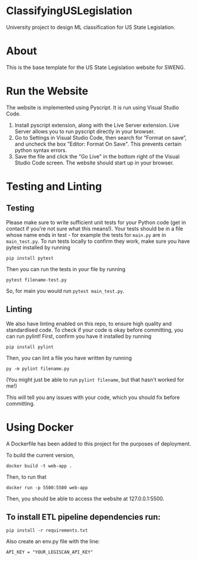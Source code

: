 # ClassifyingUSLegislation
University project to design ML classification for US State Legislation.

# About
This is the base template for the US State Legislation website for SWENG. 


# Run the Website
The website is implemented using Pyscript.
It is run using Visual Studio Code.
1. Install pyscript extension, along with the Live Server extension. Live Server allows you to run pyscript directly in your browser.
2. Go to Settings in Visual Studio Code, then search for “Format on save”, and uncheck the box "Editor: Format On Save". This prevents certain python syntax errors.
3. Save the file and click the "Go Live" in the bottom right of the Visual Studio Code screen. The website should start up in your browser.

# Testing and Linting

## Testing
Please make sure to write sufficient unit tests for your Python code (get in contact if you're not sure what this means!). Your tests should be in a file whose name ends in test - for example the tests for `main.py` are in `main_test.py`. To run tests locally to confirm they work, make sure you have pytest installed by running
```
pip install pytest
```

Then you can run the tests in your file by running
```
pytest filename-test.py
```
So, for main you would run `pytest main_test.py`.

## Linting
We also have linting enabled on this repo, to ensure high quality and standardised code. To check if your code is okay before committing, you can run pylint!
First, confirm you have it installed by running
```
pip install pylint
```

Then, you can lint a file you have written by running
```
py -m pylint filename.py
```

 (You might just be able to run `pylint filename`, but that hasn't worked for me!)

 This will tell you any issues with your code, which you should fix before committing.

# Using Docker
A Dockerfile has been added to this project for the purposes of deployment.

To build the current version, 
```
docker build -t web-app .
```

Then, to run that
```
docker run -p 5500:5500 web-app
```

Then, you should be able to access the website at 127.0.0.1:5500.

## To install ETL pipeline dependencies run:
```
pip install -r requirements.txt
```
Also create an env.py file with the line: 
```
API_KEY = "YOUR_LEGISCAN_API_KEY"
```
